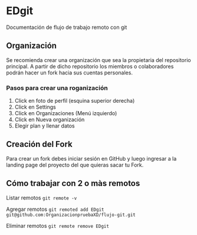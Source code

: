 # EDgit

Documentación de flujo de trabajo remoto con git

## Organización

Se recomienda crear una organización que sea la propietaria del repositorio principal. A partir de dicho repositorio los miembros o colaboradores podrán hacer un fork hacia sus cuentas personales.

### Pasos para crear una roganización

1. Click en foto de perfil (esquina superior derecha)
2. Click en Settings
3. Click en Organizaciones (Menú izquierdo)
4. Click en Nueva organización
5. Elegir plan y llenar datos

## Creación del Fork

Para crear un fork debes iniciar sesión en  GitHub y luego ingresar a la landing page del proyecto del que quieras sacar tu Fork.

## Cómo trabajar con 2 o màs remotos

Listar remotos
`git remote -v`

Agregar remotos
`git remoted add EDgit git@github.com:OrganizacionpruebaXD/flujo-git.git`

Eliminar remotos
`git remote remove EDgit`